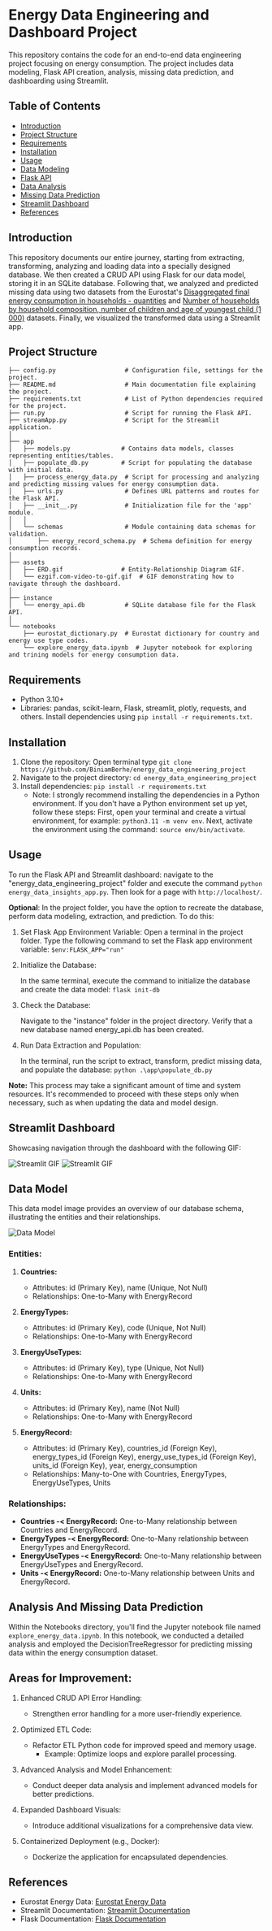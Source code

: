 # Energy Data Engineering and Dashboard Project

This repository contains the code for an end-to-end data engineering project focusing on energy consumption. The project includes data modeling, Flask API creation, analysis, missing data prediction, and dashboarding using Streamlit.

## Table of Contents

- [Introduction](#introduction)
- [Project Structure](#project-structure)
- [Requirements](#requirements)
- [Installation](#installation)
- [Usage](#usage)
- [Data Modeling](#data-modeling)
- [Flask API](#flask-api)
- [Data Analysis](#data-analysis)
- [Missing Data Prediction](#missing-data-prediction)
- [Streamlit Dashboard](#streamlit-dashboard)
- [References](#references)

## Introduction

This repository documents our entire journey, starting from extracting, transforming, analyzing and loading data into a specially designed database. We then created a CRUD API using Flask for our data model, storing it in an SQLite database. Following that, we analyzed and predicted missing data using two datasets from the Eurostat's [Disaggregated final energy consumption in households - quantities](https://ec.europa.eu/eurostat/databrowser/view/NRG_D_HHQ/default/table?lang=en) and [Number of households by household composition, number of children and age of youngest child (1 000)](https://ec.europa.eu/eurostat/databrowser/view/LFST_HHNHTYCH/default/table?lang=en) datasets. Finally, we visualized the transformed data using a Streamlit app.

## Project Structure

```.
├── config.py                   # Configuration file, settings for the project.
├── README.md                   # Main documentation file explaining the project.
├── requirements.txt            # List of Python dependencies required for the project.
├── run.py                      # Script for running the Flask API.
├── streamApp.py                # Script for the Streamlit application.
│
├── app
│   ├── models.py              # Contains data models, classes representing entities/tables.
│   ├── populate_db.py         # Script for populating the database with initial data.
│   ├── process_energy_data.py  # Script for processing and analyzing and predicting missing values for energy consumption data.
│   ├── urls.py                 # Defines URL patterns and routes for the Flask API.
│   ├── __init__.py             # Initialization file for the 'app' module.
│   │
│   └── schemas                 # Module containing data schemas for validation.
│       ├── energy_record_schema.py  # Schema definition for energy consumption records.
│
├── assets
│   ├── ERD.gif                # Entity-Relationship Diagram GIF.
│   └── ezgif.com-video-to-gif.gif  # GIF demonstrating how to navigate through the dashboard.
│
├── instance
│   └── energy_api.db           # SQLite database file for the Flask API.
│
└── notebooks
    ├── eurostat_dictionary.py  # Eurostat dictionary for country and energy use type codes.
    └── explore_energy_data.ipynb  # Jupyter notebook for exploring and trining models for energy consumption data.

```

## Requirements

- Python 3.10+
- Libraries: pandas, scikit-learn, Flask, streamlit, plotly, requests, and others. Install dependencies using `pip install -r requirements.txt`.

## Installation

1. Clone the repository: Open terminal type `git clone https://github.com/BiniamBerhe/energy_data_engineering_project`
2. Navigate to the project directory: `cd energy_data_engineering_project`
3. Install dependencies: `pip install -r requirements.txt`
   - Note: I strongly recommend installing the dependencies in a Python environment. If you don't have a Python environment set up yet, follow these steps: First, open your terminal and create a virtual environment, for example: `python3.11 -m venv env`. Next, activate the environment using the command: `source env/bin/activate`.

## Usage

To run the Flask API and Streamlit dashboard: navigate to the "energy_data_engineering_project" folder and execute the command `python energy_data_insights_app.py`. Then look for a page with `http://localhost/`.

**Optional**: In the project folder, you have the option to recreate the database, perform data modeling, extraction, and prediction.
To do this:

1. Set Flask App Environment Variable:
   Open a terminal in the project folder.
   Type the following command to set the Flask app environment variable:
   `$env:FLASK_APP="run"`
2. Initialize the Database:

   In the same terminal, execute the command to initialize the database and create the data model:
   `flask init-db`

3. Check the Database:

   Navigate to the "instance" folder in the project directory.
   Verify that a new database named energy_api.db has been created.

4. Run Data Extraction and Population:

   In the terminal, run the script to extract, transform, predict missing data, and populate the database:
   `python .\app\populate_db.py`

**Note:**
This process may take a significant amount of time and system resources.
It's recommended to proceed with these steps only when necessary, such as when updating the data and model design.

## Streamlit Dashboard

Showcasing navigation through the dashboard with the following GIF:

![Streamlit GIF](assets/streamlitGIF.gif)
![Streamlit GIF](assets/streamlitGIF2.gif)

## Data Model

This data model image provides an overview of our database schema, illustrating the entities and their relationships.

![Data Model](assets/ERD.gif)

### Entities:

1. **Countries:**

   - Attributes: id (Primary Key), name (Unique, Not Null)
   - Relationships: One-to-Many with EnergyRecord

2. **EnergyTypes:**

   - Attributes: id (Primary Key), code (Unique, Not Null)
   - Relationships: One-to-Many with EnergyRecord

3. **EnergyUseTypes:**

   - Attributes: id (Primary Key), type (Unique, Not Null)
   - Relationships: One-to-Many with EnergyRecord

4. **Units:**

   - Attributes: id (Primary Key), name (Not Null)
   - Relationships: One-to-Many with EnergyRecord

5. **EnergyRecord:**
   - Attributes: id (Primary Key), countries_id (Foreign Key), energy_types_id (Foreign Key), energy_use_types_id (Foreign Key), units_id (Foreign Key), year, energy_consumption
   - Relationships: Many-to-One with Countries, EnergyTypes, EnergyUseTypes, Units

### Relationships:

- **Countries -< EnergyRecord:** One-to-Many relationship between Countries and EnergyRecord.
- **EnergyTypes -< EnergyRecord:** One-to-Many relationship between EnergyTypes and EnergyRecord.
- **EnergyUseTypes -< EnergyRecord:** One-to-Many relationship between EnergyUseTypes and EnergyRecord.
- **Units -< EnergyRecord:** One-to-Many relationship between Units and EnergyRecord.

## Analysis And Missing Data Prediction

Within the Notebooks directory, you'll find the Jupyter notebook file named `explore_energy_data.ipynb`. In this notebook, we conducted a detailed analysis and employed the DecisionTreeRegressor for predicting missing data within the energy consumption dataset.

## Areas for Improvement:

1. Enhanced CRUD API Error Handling:
   - Strengthen error handling for a more user-friendly experience.
2. Optimized ETL Code:
   - Refactor ETL Python code for improved speed and memory usage.
     - Example: Optimize loops and explore parallel processing.
3. Advanced Analysis and Model Enhancement:
   - Conduct deeper data analysis and implement advanced models for better predictions.
4. Expanded Dashboard Visuals:

   - Introduce additional visualizations for a comprehensive data view.

5. Containerized Deployment (e.g., Docker):
   - Dockerize the application for encapsulated dependencies.

## References

- Eurostat Energy Data: [Eurostat Energy Data](https://ec.europa.eu/eurostat/databrowser/view/NRG_D_HHQ/default/table?lang=en)
- Streamlit Documentation: [Streamlit Documentation](https://docs.streamlit.io/)
- Flask Documentation: [Flask Documentation](https://flask.palletsprojects.com/)

